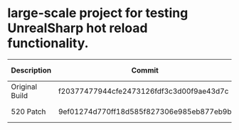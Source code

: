 # large-scale project for testing UnrealSharp hot reload functionality.
| Description | Commit    | Time (Seconds) |
| ----------- | --------- | ------- |
| Original Build | f20377477944cfe2473126fdf3c3d00f9ae43d7c  | 41.06 - 45.21 |
| 520 Patch | 9ef01274d770ff18d585f827306e985eb877eb9b  | 32.73 - 34.29 |

